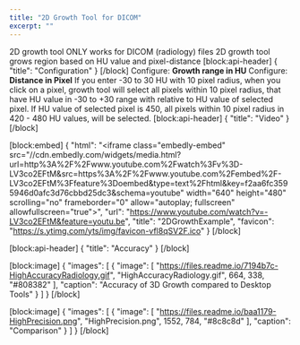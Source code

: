 ```yaml
---
title: "2D Growth Tool for DICOM"
excerpt: ""
---
```

2D growth tool ONLY works for DICOM (radiology) files
2D growth tool grows region based on HU value and pixel-distance
[block:api-header]
{
  "title": "Configuration"
}
[/block]
Configure: **Growth range in HU**
Configure: **Distance in Pixel**
If you enter -30 to 30 HU with 10 pixel radius, when you click on a pixel, growth tool will select all pixels within 10 pixel radius, that have HU value in -30 to +30 range with relative to HU value of selected pixel. If HU value of selected pixel is 450, all pixels within 10 pixel radius in 420 - 480 HU values, will be selected.
[block:api-header]
{
  "title": "Video"
}
[/block]

[block:embed]
{
  "html": "<iframe class=\"embedly-embed\" src=\"//cdn.embedly.com/widgets/media.html?url=http%3A%2F%2Fwww.youtube.com%2Fwatch%3Fv%3D-LV3co2EFtM&src=https%3A%2F%2Fwww.youtube.com%2Fembed%2F-LV3co2EFtM%3Ffeature%3Doembed&type=text%2Fhtml&key=f2aa6fc3595946d0afc3d76cbbd25dc3&schema=youtube\" width=\"640\" height=\"480\" scrolling=\"no\" frameborder=\"0\" allow=\"autoplay; fullscreen\" allowfullscreen=\"true\"></iframe>",
  "url": "https://www.youtube.com/watch?v=-LV3co2EFtM&feature=youtu.be",
  "title": "2DGrowthExample",
  "favicon": "https://s.ytimg.com/yts/img/favicon-vfl8qSV2F.ico"
}
[/block]

[block:api-header]
{
  "title": "Accuracy"
}
[/block]

[block:image]
{
  "images": [
    {
      "image": [
        "https://files.readme.io/7194b7c-HighAccuracyRadiology.gif",
        "HighAccuracyRadiology.gif",
        664,
        338,
        "#808382"
      ],
      "caption": "Accuracy of 3D Growth compared to Desktop Tools"
    }
  ]
}
[/block]

[block:image]
{
  "images": [
    {
      "image": [
        "https://files.readme.io/baa1179-HighPrecision.png",
        "HighPrecision.png",
        1552,
        784,
        "#8c8c8d"
      ],
      "caption": "Comparison"
    }
  ]
}
[/block]